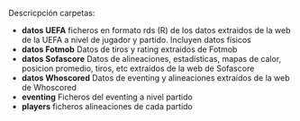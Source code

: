 Descricpción carpetas:
- **datos UEFA** ficheros en formato rds (R) de los datos extraidos de la web de la UEFA a nivel de jugador y partido. Incluyen datos físicos
- **datos Fotmob** Datos de tiros y rating extraidos de Fotmob
- **datos Sofascore** Datos de alineaciones, estadísticas, mapas de calor, posicion promedio, tiros, etc extraídos de la web de Sofascore
- **datos Whoscored** Datos de eventing y alineaciones extraídos de la web de Whoscored
- **eventing** Ficheros del eventing a nivel partido
- **players** ficheros alineaciones de cada partido
